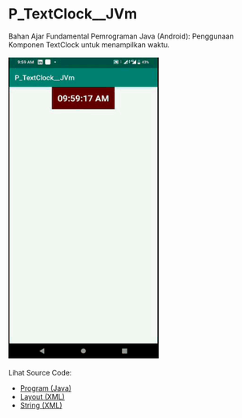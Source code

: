 # P_TextClock__JVm
Bahan Ajar Fundamental Pemrograman Java (Android): Penggunaan Komponen TextClock untuk menampilkan waktu.<br><br>
<img src="https://github.com/RizkyKhapidsyah/P_TextClock__JVm/blob/master/result/R20191202_095917.gif" height=600px width=300px><br><br>
Lihat Source Code:<br>
- <a href="https://github.com/RizkyKhapidsyah/P_TextClock__JVm/blob/master/app/src/main/java/com/rizkykhapidsyah/p_textclock__jvm/MainActivity.java">Program (Java)</a><br>
- <a href="https://github.com/RizkyKhapidsyah/P_TextClock__JVm/blob/master/app/src/main/res/layout/activity_main.xml">Layout (XML)</a><br>
- <a href="https://github.com/RizkyKhapidsyah/P_TextClock__JVm/blob/master/app/src/main/res/values/strings.xml">String (XML)</a>
